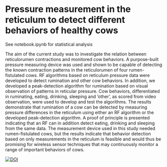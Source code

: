 # Pressure measurement in the reticulum to detect different behaviors of healthy cows

See notebook.ipynb for statistical analysis

The aim of the current study was to investigate the relation between reticulorumen contractions and monitored cow behaviors. A purpose-built pressure measuring device was used and shown to be capable of detecting the known contraction patterns in the reticulorumen of four rumen-fistulated cows. RF algorithms based on reticulum pressure data were developed to detect rumination and other cow behaviors. In addition, we developed a peak-detection algorithm for rumination based on visual observation of patterns in reticular pressure. Cow behaviors, differentiated in ruminating, eating, drinking, sleeping and ‘other’, as scored from video observation, were used to develop and test the algorithms. The results demonstrate that rumination of a cow can be detected by measuring pressure differences in the reticulum using either an RF algorithm or the developed peak-detection algorithm. A proof of principle is presented indicating that an RF can in addition detect eating, drinking and sleeping from the same data. The measurement device used in this study needed rumen-fistulated cows, but the results indicate that behavior detection based on only measurements in the reticulum is feasible and would thus be promising for wireless sensor techniques that may continuously monitor a range of important behaviors of cows.

[![DOI](https://zenodo.org/badge/DOI/10.5281/zenodo.4538933.svg)](https://doi.org/10.5281/zenodo.4538933)
